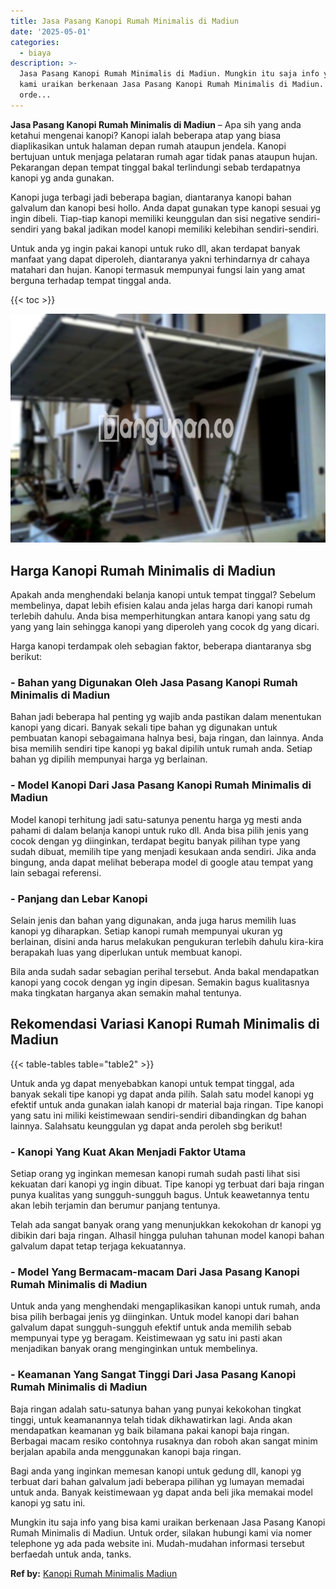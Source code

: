 ```yaml
---
title: Jasa Pasang Kanopi Rumah Minimalis di Madiun
date: '2025-05-01'
categories:
  - biaya
description: >-
  Jasa Pasang Kanopi Rumah Minimalis di Madiun. Mungkin itu saja info yang bisa
  kami uraikan berkenaan Jasa Pasang Kanopi Rumah Minimalis di Madiun. Untuk
  orde...
---
```


**Jasa Pasang Kanopi Rumah Minimalis di Madiun** – Apa sih yang anda ketahui mengenai kanopi? Kanopi ialah beberapa atap yang biasa diaplikasikan untuk halaman depan rumah ataupun jendela. Kanopi bertujuan untuk menjaga pelataran rumah agar tidak panas ataupun hujan. Pekarangan depan tempat tinggal bakal terlindungi sebab terdapatnya kanopi yg anda gunakan.

Kanopi juga terbagi jadi beberapa bagian, diantaranya kanopi bahan galvalum dan kanopi besi hollo. Anda dapat gunakan type kanopi sesuai yg ingin dibeli. Tiap-tiap kanopi memiliki keunggulan dan sisi negative sendiri-sendiri yang bakal jadikan model kanopi memiliki kelebihan sendiri-sendiri.

Untuk anda yg ingin pakai kanopi untuk ruko dll, akan terdapat banyak manfaat yang dapat diperoleh, diantaranya yakni terhindarnya dr cahaya matahari dan hujan. Kanopi termasuk mempunyai fungsi lain yang amat berguna terhadap tempat tinggal anda.

{{< toc >}}

![Jasa Pasang Kanopi Rumah Minimalis di Madiun](/images/harga-kanopi-minimalis-60.png)

## Harga Kanopi Rumah Minimalis di Madiun

Apakah anda menghendaki belanja kanopi untuk tempat tinggal? Sebelum membelinya, dapat lebih efisien kalau anda jelas harga dari kanopi rumah terlebih dahulu. Anda bisa memperhitungkan antara kanopi yang satu dg yang yang lain sehingga kanopi yang diperoleh yang cocok dg yang dicari.

Harga kanopi terdampak oleh sebagian faktor, beberapa diantaranya sbg berikut:

### \- Bahan yang Digunakan Oleh Jasa Pasang Kanopi Rumah Minimalis di Madiun

Bahan jadi beberapa hal penting yg wajib anda pastikan dalam menentukan kanopi yang dicari. Banyak sekali tipe bahan yg digunakan untuk pembuatan kanopi sebagaimana halnya besi, baja ringan, dan lainnya. Anda bisa memilih sendiri tipe kanopi yg bakal dipilih untuk rumah anda. Setiap bahan yg dipilih mempunyai harga yg berlainan.

### \- Model Kanopi Dari Jasa Pasang Kanopi Rumah Minimalis di Madiun

Model kanopi terhitung jadi satu-satunya penentu harga yg mesti anda pahami di dalam belanja kanopi untuk ruko dll. Anda bisa pilih jenis yang cocok dengan yg diinginkan, terdapat begitu banyak pilihan type yang sudah dibuat, memilih tipe yang menjadi kesukaan anda sendiri. Jika anda bingung, anda dapat melihat beberapa model di google atau tempat yang lain sebagai referensi.

### \- Panjang dan Lebar Kanopi

Selain jenis dan bahan yang digunakan, anda juga harus memilih luas kanopi yg diharapkan. Setiap kanopi rumah mempunyai ukuran yg berlainan, disini anda harus melakukan pengukuran terlebih dahulu kira-kira berapakah luas yang diperlukan untuk membuat kanopi.

Bila anda sudah sadar sebagian perihal tersebut. Anda bakal mendapatkan kanopi yang cocok dengan yg ingin dipesan. Semakin bagus kualitasnya maka tingkatan harganya akan semakin mahal tentunya.

## Rekomendasi Variasi Kanopi Rumah Minimalis di Madiun

{{< table-tables table="table2" >}}

Untuk anda yg dapat menyebabkan kanopi untuk tempat tinggal, ada banyak sekali tipe kanopi yg dapat anda pilih. Salah satu model kanopi yg efektif untuk anda gunakan ialah kanopi dr material baja ringan. Tipe kanopi yang satu ini miliki keistimewaan sendiri-sendiri dibandingkan dg bahan lainnya. Salahsatu keunggulan yg dapat anda peroleh sbg berikut!

### \- Kanopi Yang Kuat Akan Menjadi Faktor Utama

Setiap orang yg inginkan memesan kanopi rumah sudah pasti lihat sisi kekuatan dari kanopi yg ingin dibuat. Tipe kanopi yg terbuat dari baja ringan punya kualitas yang sungguh-sungguh bagus. Untuk keawetannya tentu akan lebih terjamin dan berumur panjang tentunya.

Telah ada sangat banyak orang yang menunjukkan kekokohan dr kanopi yg dibikin dari baja ringan. Alhasil hingga puluhan tahunan model kanopi bahan galvalum dapat tetap terjaga kekuatannya.

### \- Model Yang Bermacam-macam Dari Jasa Pasang Kanopi Rumah Minimalis di Madiun

Untuk anda yang menghendaki mengaplikasikan kanopi untuk rumah, anda bisa pilih berbagai jenis yg diinginkan. Untuk model kanopi dari bahan galvalum dapat sungguh-sungguh efektif untuk anda memilih sebab mempunyai type yg beragam. Keistimewaan yg satu ini pasti akan menjadikan banyak orang menginginkan untuk membelinya.

### \- Keamanan Yang Sangat Tinggi Dari Jasa Pasang Kanopi Rumah Minimalis di Madiun

Baja ringan adalah satu-satunya bahan yang punyai kekokohan tingkat tinggi, untuk keamanannya telah tidak dikhawatirkan lagi. Anda akan mendapatkan keamanan yg baik bilamana pakai kanopi baja ringan. Berbagai macam resiko contohnya rusaknya dan roboh akan sangat minim berjalan apabila anda menggunakan kanopi baja ringan.

Bagi anda yang inginkan memesan kanopi untuk gedung dll, kanopi yg terbuat dari bahan galvalum jadi beberapa pilihan yg lumayan memadai untuk anda. Banyak keistimewaan yg dapat anda beli jika memakai model kanopi yg satu ini.

Mungkin itu saja info yang bisa kami uraikan berkenaan Jasa Pasang Kanopi Rumah Minimalis di Madiun. Untuk order, silakan hubungi kami via nomer telephone yg ada pada website ini. Mudah-mudahan informasi tersebut berfaedah untuk anda, tanks.

**Ref by:**  [Kanopi Rumah Minimalis Madiun](https://id.wikipedia.org/wiki/Kanopi)
